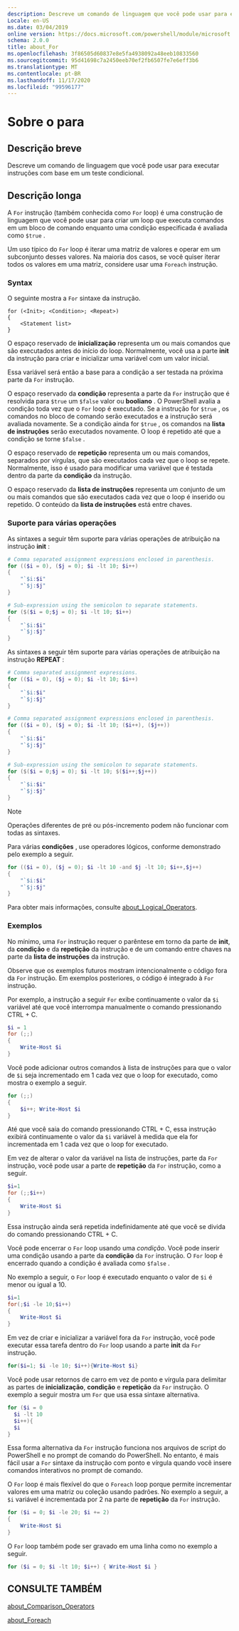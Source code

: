 ```yaml
---
description: Descreve um comando de linguagem que você pode usar para executar instruções com base em um teste condicional.
Locale: en-US
ms.date: 03/04/2019
online version: https://docs.microsoft.com/powershell/module/microsoft.powershell.core/about/about_for?view=powershell-7.2&WT.mc_id=ps-gethelp
schema: 2.0.0
title: about_For
ms.openlocfilehash: 3f86505d60837e8e5fa4938092a48eeb10833560
ms.sourcegitcommit: 95d41698c7a2450eeb70ef2fb6507fe7e6eff3b6
ms.translationtype: MT
ms.contentlocale: pt-BR
ms.lasthandoff: 11/17/2020
ms.locfileid: "99596177"
---
```

# <a name="about-for"></a>Sobre o para

## <a name="short-description"></a>Descrição breve
Descreve um comando de linguagem que você pode usar para executar instruções com base em um teste condicional.

## <a name="long-description"></a>Descrição longa

A `For` instrução (também conhecida como `For` loop) é uma construção de linguagem que você pode usar para criar um loop que executa comandos em um bloco de comando enquanto uma condição especificada é avaliada como `$true` .

Um uso típico do `For` loop é iterar uma matriz de valores e operar em um subconjunto desses valores. Na maioria dos casos, se você quiser iterar todos os valores em uma matriz, considere usar uma `Foreach` instrução.

### <a name="syntax"></a>Syntax

O seguinte mostra a `For` sintaxe da instrução.

```
for (<Init>; <Condition>; <Repeat>)
{
    <Statement list>
}
```

O espaço reservado de **inicialização** representa um ou mais comandos que são executados antes do início do loop. Normalmente, você usa a parte **init** da instrução para criar e inicializar uma variável com um valor inicial.

Essa variável será então a base para a condição a ser testada na próxima parte da `For` instrução.

O espaço reservado da **condição** representa a parte da `For` instrução que é resolvida para `$true` um `$false` valor ou **booliano** . O PowerShell avalia a condição toda vez que o `For` loop é executado. Se a instrução for `$true` , os comandos no bloco de comando serão executados e a instrução será avaliada novamente. Se a condição ainda for `$true` , os comandos na **lista de instruções** serão executados novamente. O loop é repetido até que a condição se torne `$false` .

O espaço reservado de **repetição** representa um ou mais comandos, separados por vírgulas, que são executados cada vez que o loop se repete. Normalmente, isso é usado para modificar uma variável que é testada dentro da parte da **condição** da instrução.

O espaço reservado da **lista de instruções** representa um conjunto de um ou mais comandos que são executados cada vez que o loop é inserido ou repetido. O conteúdo da **lista de instruções** está entre chaves.

### <a name="support-for-multiple-operations"></a>Suporte para várias operações

As sintaxes a seguir têm suporte para várias operações de atribuição na instrução **init** :

```powershell
# Comma separated assignment expressions enclosed in parenthesis.
for (($i = 0), ($j = 0); $i -lt 10; $i++)
{
    "`$i:$i"
    "`$j:$j"
}

# Sub-expression using the semicolon to separate statements.
for ($($i = 0;$j = 0); $i -lt 10; $i++)
{
    "`$i:$i"
    "`$j:$j"
}
```

As sintaxes a seguir têm suporte para várias operações de atribuição na instrução **REPEAT** :

```powershell
# Comma separated assignment expressions.
for (($i = 0), ($j = 0); $i -lt 10; $i++)
{
    "`$i:$i"
    "`$j:$j"
}

# Comma separated assignment expressions enclosed in parenthesis.
for (($i = 0), ($j = 0); $i -lt 10; ($i++), ($j++))
{
    "`$i:$i"
    "`$j:$j"
}

# Sub-expression using the semicolon to separate statements.
for ($($i = 0;$j = 0); $i -lt 10; $($i++;$j++))
{
    "`$i:$i"
    "`$j:$j"
}
```

> [!NOTE]
> Operações diferentes de pré ou pós-incremento podem não funcionar com todas as sintaxes.

Para várias **condições** , use operadores lógicos, conforme demonstrado pelo exemplo a seguir.

```powershell
for (($i = 0), ($j = 0); $i -lt 10 -and $j -lt 10; $i++,$j++)
{
    "`$i:$i"
    "`$j:$j"
}
```

Para obter mais informações, consulte [about_Logical_Operators](about_Logical_Operators.md).

### <a name="examples"></a>Exemplos

No mínimo, uma `For` instrução requer o parêntese em torno da parte de **init**, da **condição** e da **repetição** da instrução e de um comando entre chaves na parte da **lista de instruções** da instrução.

Observe que os exemplos futuros mostram intencionalmente o código fora da `For` instrução. Em exemplos posteriores, o código é integrado à `For` instrução.

Por exemplo, a instrução a seguir `For` exibe continuamente o valor da `$i` variável até que você interrompa manualmente o comando pressionando CTRL + C.

```powershell
$i = 1
for (;;)
{
    Write-Host $i
}
```

Você pode adicionar outros comandos à lista de instruções para que o valor de `$i` seja incrementado em 1 cada vez que o loop for executado, como mostra o exemplo a seguir.

```powershell
for (;;)
{
    $i++; Write-Host $i
}
```

Até que você saia do comando pressionando CTRL + C, essa instrução exibirá continuamente o valor da `$i` variável à medida que ela for incrementada em 1 cada vez que o loop for executado.

Em vez de alterar o valor da variável na lista de instruções, parte da `For` instrução, você pode usar a parte de **repetição** da `For` instrução, como a seguir.

```powershell
$i=1
for (;;$i++)
{
    Write-Host $i
}
```

Essa instrução ainda será repetida indefinidamente até que você se divida do comando pressionando CTRL + C.

Você pode encerrar o `For` loop usando uma *condição*. Você pode inserir uma condição usando a parte da **condição** da `For` instrução. O `For` loop é encerrado quando a condição é avaliada como `$false` .

No exemplo a seguir, o `For` loop é executado enquanto o valor de `$i` é menor ou igual a 10.

```powershell
$i=1
for(;$i -le 10;$i++)
{
    Write-Host $i
}
```

Em vez de criar e inicializar a variável fora da `For` instrução, você pode executar essa tarefa dentro do `For` loop usando a parte **init** da `For` instrução.

```powershell
for($i=1; $i -le 10; $i++){Write-Host $i}
```

Você pode usar retornos de carro em vez de ponto e vírgula para delimitar as partes de **inicialização**, **condição** e **repetição** da `For` instrução. O exemplo a seguir mostra um `For` que usa essa sintaxe alternativa.

```powershell
for ($i = 0
  $i -lt 10
  $i++){
  $i
}
```

Essa forma alternativa da `For` instrução funciona nos arquivos de script do PowerShell e no prompt de comando do PowerShell. No entanto, é mais fácil usar a `For` sintaxe da instrução com ponto e vírgula quando você insere comandos interativos no prompt de comando.

O `For` loop é mais flexível do que o `Foreach` loop porque permite incrementar valores em uma matriz ou coleção usando padrões. No exemplo a seguir, a `$i` variável é incrementada por 2 na parte de **repetição** da `For` instrução.

```powershell
for ($i = 0; $i -le 20; $i += 2)
{
    Write-Host $i
}
```

O `For` loop também pode ser gravado em uma linha como no exemplo a seguir.

```powershell
for ($i = 0; $i -lt 10; $i++) { Write-Host $i }
```

## <a name="see-also"></a>CONSULTE TAMBÉM

[about_Comparison_Operators](about_Comparison_Operators.md)

[about_Foreach](about_Foreach.md)

